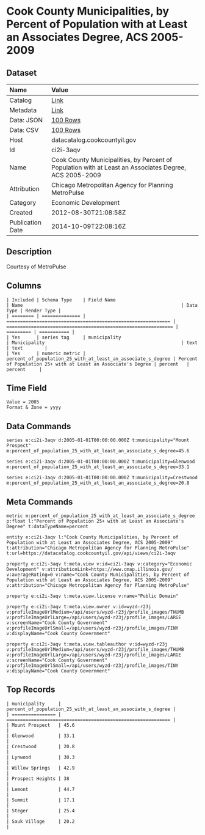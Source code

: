 # Cook County Municipalities, by Percent of Population with at Least an Associates Degree, ACS 2005-2009

## Dataset

| Name | Value |
| :--- | :---- |
| Catalog | [Link](https://catalog.data.gov/dataset/cook-county-municipalities-by-percent-of-population-with-at-least-an-associates-degre-2005-79734) |
| Metadata | [Link](https://datacatalog.cookcountyil.gov/api/views/ci2i-3aqv) |
| Data: JSON | [100 Rows](https://datacatalog.cookcountyil.gov/api/views/ci2i-3aqv/rows.json?max_rows=100) |
| Data: CSV | [100 Rows](https://datacatalog.cookcountyil.gov/api/views/ci2i-3aqv/rows.csv?max_rows=100) |
| Host | datacatalog.cookcountyil.gov |
| Id | ci2i-3aqv |
| Name | Cook County Municipalities, by Percent of Population with at Least an Associates Degree, ACS 2005-2009 |
| Attribution | Chicago Metropolitan Agency for Planning MetroPulse |
| Category | Economic Development |
| Created | 2012-08-30T21:08:58Z |
| Publication Date | 2014-10-09T22:08:16Z |

## Description

Courtesy of MetroPulse

## Columns

```ls
| Included | Schema Type    | Field Name                                                   | Name                                                          | Data Type | Render Type |
| ======== | ============== | ============================================================ | ============================================================= | ========= | =========== |
| Yes      | series tag     | municipality                                                 | Municipality                                                  | text      | text        |
| Yes      | numeric metric | percent_of_population_25_with_at_least_an_associate_s_degree | Percent of Population 25+ with at Least an Associate's Degree | percent   | percent     |
```

## Time Field

```ls
Value = 2005
Format & Zone = yyyy
```

## Data Commands

```ls
series e:ci2i-3aqv d:2005-01-01T00:00:00.000Z t:municipality="Mount Prospect" m:percent_of_population_25_with_at_least_an_associate_s_degree=45.6

series e:ci2i-3aqv d:2005-01-01T00:00:00.000Z t:municipality=Glenwood m:percent_of_population_25_with_at_least_an_associate_s_degree=33.1

series e:ci2i-3aqv d:2005-01-01T00:00:00.000Z t:municipality=Crestwood m:percent_of_population_25_with_at_least_an_associate_s_degree=20.8
```

## Meta Commands

```ls
metric m:percent_of_population_25_with_at_least_an_associate_s_degree p:float l:"Percent of Population 25+ with at Least an Associate's Degree" t:dataTypeName=percent

entity e:ci2i-3aqv l:"Cook County Municipalities, by Percent of Population with at Least an Associates Degree, ACS 2005-2009" t:attribution="Chicago Metropolitan Agency for Planning MetroPulse" t:url=https://datacatalog.cookcountyil.gov/api/views/ci2i-3aqv

property e:ci2i-3aqv t:meta.view v:id=ci2i-3aqv v:category="Economic Development" v:attributionLink=https://www.cmap.illinois.gov/ v:averageRating=0 v:name="Cook County Municipalities, by Percent of Population with at Least an Associates Degree, ACS 2005-2009" v:attribution="Chicago Metropolitan Agency for Planning MetroPulse"

property e:ci2i-3aqv t:meta.view.license v:name="Public Domain"

property e:ci2i-3aqv t:meta.view.owner v:id=wyzd-r23j v:profileImageUrlMedium=/api/users/wyzd-r23j/profile_images/THUMB v:profileImageUrlLarge=/api/users/wyzd-r23j/profile_images/LARGE v:screenName="Cook County Government" v:profileImageUrlSmall=/api/users/wyzd-r23j/profile_images/TINY v:displayName="Cook County Government"

property e:ci2i-3aqv t:meta.view.tableauthor v:id=wyzd-r23j v:profileImageUrlMedium=/api/users/wyzd-r23j/profile_images/THUMB v:profileImageUrlLarge=/api/users/wyzd-r23j/profile_images/LARGE v:screenName="Cook County Government" v:profileImageUrlSmall=/api/users/wyzd-r23j/profile_images/TINY v:displayName="Cook County Government"
```

## Top Records

```ls
| municipality     | percent_of_population_25_with_at_least_an_associate_s_degree | 
| ================ | ============================================================ | 
| Mount Prospect   | 45.6                                                         | 
| Glenwood         | 33.1                                                         | 
| Crestwood        | 20.8                                                         | 
| Lynwood          | 30.3                                                         | 
| Willow Springs   | 42.9                                                         | 
| Prospect Heights | 38                                                           | 
| Lemont           | 44.7                                                         | 
| Summit           | 17.1                                                         | 
| Steger           | 25.4                                                         | 
| Sauk Village     | 20.2                                                         | 
```